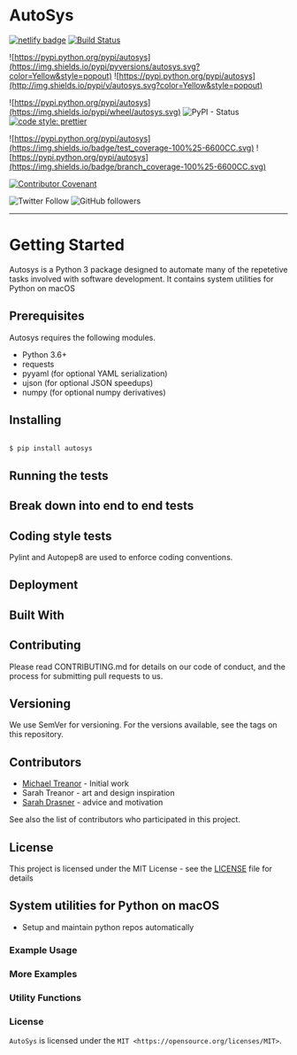 # AutoSys

[![netlify badge](https://api.netlify.com/api/v1/badges/416b8ca3-82db-470f-9adf-a6d06264ca75/deploy-status)](https://app.netlify.com/sites/mystifying-keller-ab5658/deploys) [![Build Status](https://travis-ci.com/skeptycal/autosys.svg?branch=master)](https://travis-ci.com/skeptycal/autosys)

![https://pypi.python.org/pypi/autosys](https://img.shields.io/pypi/pyversions/autosys.svg?color=Yellow&style=popout) ![https://pypi.python.org/pypi/autosys](http://img.shields.io/pypi/v/autosys.svg?color=Yellow&style=popout)

![https://pypi.python.org/pypi/autosys](https://img.shields.io/pypi/wheel/autosys.svg) ![PyPI - Status](https://img.shields.io/pypi/status/autosys.svg) [![code style: prettier](https://img.shields.io/badge/code_style-prettier-ff69b4.svg?style=flat-square)](https://github.com/prettier/prettier)

![https://pypi.python.org/pypi/autosys](https://img.shields.io/badge/test_coverage-100%25-6600CC.svg) ![https://pypi.python.org/pypi/autosys](https://img.shields.io/badge/branch_coverage-100%25-6600CC.svg)

[![Contributor Covenant](https://img.shields.io/badge/Contributor%20Covenant-v1.4%20adopted-ff69b4.svg)](code-of-conduct.md)

![Twitter Follow](https://img.shields.io/twitter/follow/skeptycal.svg?label=%40skeptycal&style=social) ![GitHub followers](https://img.shields.io/github/followers/skeptycal.svg?style=social)

<span id="siteseal"><script async type="text/javascript" src="https://seal.godaddy.com/getSeal?sealID=52ozARcl1y3lGmPJy9KY4MF9iCuLAg3Rq71JpwQ54I6x895RkeHRBmwKrqgF"></script></span>

---

# Getting Started

Autosys is a Python 3 package designed to automate many of the repetetive tasks involved with software development. It contains system utilities for Python on macOS

## Prerequisites

Autosys requires the following modules.

- Python 3.6+
- requests
- pyyaml (for optional YAML serialization)
- ujson (for optional JSON speedups)
- numpy (for optional numpy derivatives)

## Installing

```css

$ pip install autosys
```

## Running the tests


## Break down into end to end tests

## Coding style tests

Pylint and Autopep8 are used to enforce coding conventions.

## Deployment

## Built With

## Contributing

Please read CONTRIBUTING.md for details on our code of conduct, and the process for submitting pull requests to us.

## Versioning

We use SemVer for versioning. For the versions available, see the tags on this repository.

## Contributors
- [Michael Treanor](https://www.twitter.com/skeptycal) - Initial work
- Sarah Treanor - art and design inspiration
- [Sarah Drasner](https://sarahdrasnerdesign.com/) - advice and motivation

See also the list of contributors who participated in this project.

## License

This project is licensed under the MIT License - see the [LICENSE](LICENSE) file for details

## System utilities for Python on macOS

- Setup and maintain python repos automatically

### Example Usage



### More Examples



### Utility Functions



### License

`AutoSys` is licensed under the `MIT <https://opensource.org/licenses/MIT>`.
